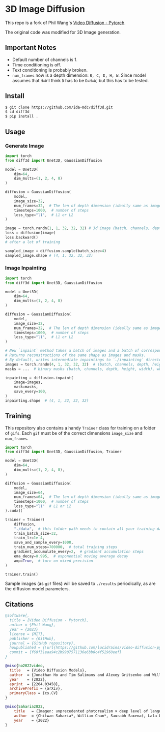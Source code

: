 # 3D Image Diffusion

This repo is a fork of Phil Wang's [Video Diffusion - Pytorch](https://github.com/lucidrains/video-diffusion-pytorch).

The original code was modified for 3D Image generation.

## Important Notes

- Default number of channels is 1.
- Time conditioning is off.
- Text conditioning is probably broken.
- `num_frames` now is a depth dimension: `B, C, D, H, W`. Since model assumes that `H=W` I think `D` has to be `D=H=W`, 
but this has to be tested.

## Install

```bash
$ git clone https://github.com/ida-mdc/diff3d.git
$ cd diff3d
$ pip install .
```

## Usage

### Generate Image

```python
import torch
from diff3d import Unet3D, GaussianDiffusion

model = Unet3D(
    dim=64,
    dim_mults=(1, 2, 4, 8)
)

diffusion = GaussianDiffusion(
    model,
    image_size=32,
    num_frames=32,  # The len of depth dimension (ideally same as image_size)
    timesteps=1000,  # number of steps
    loss_type="l1",  # L1 or L2
)

image = torch.randn(1, 1, 32, 32, 32) # 3d image (batch, channels, depth, height, width) - normalized from -1 to +1
loss = diffusion(image)
loss.backward()
# after a lot of training

sampled_image = diffusion.sample(batch_size=4)
sampled_image.shape # (4, 1, 32, 32, 32)
```

### Image Inpainting

```python
import torch
from diff3d import Unet3D, GaussianDiffusion

model = Unet3D(
    dim=64,
    dim_mults=(1, 2, 4, 8)
)

diffusion = GaussianDiffusion(
    model,
    image_size=32,
    num_frames=32,  # The len of depth dimension (ideally same as image_size)
    timesteps=1000,  # number of steps
    loss_type="l1",  # L1 or L2
)

# New `inpaint` method takes a batch of images and a batch of corresponding masks.
# Returns reconstructions of the same shape as images and masks. 
# By default, writes intermediate inpaintings to `./inpainting` directory every 100 timesteps. Set None or False to disable.
images = torch.randn(4, 1, 32, 32, 32)  # (batch, channels, depth, height, width), normalized from 0 to 1 (e.g. after pil_to_tensor transform).
masks = ...  # binary masks (batch, channels, depth, height, width), where 1 - indicates inpainting regions.

inpainting = diffusion.inpaint(
    image=images,
    mask=masks,
    save_every=100,
)
inpainting.shape  # (4, 1, 32, 32, 32)
```

## Training

This repository also contains a handy `Trainer` class for training on a folder of `gifs`. Each `gif` must be of the correct dimensions `image_size` and `num_frames`.

```python
import torch
from diff3d import Unet3D, GaussianDiffusion, Trainer

model = Unet3D(
    dim=64,
    dim_mults=(1, 2, 4, 8),
)

diffusion = GaussianDiffusion(
    model,
    image_size=64,
    num_frames=64,  # The len of depth dimension (ideally same as image_size)
    timesteps=1000,  # number of steps
    loss_type="l1"  # L1 or L2
).cuda()

trainer = Trainer(
    diffusion,
    "./data",  # this folder path needs to contain all your training data, as .gif files, of correct image size
    train_batch_size=32,
    train_lr=1e-4,
    save_and_sample_every=1000,
    train_num_steps=700000,  # total training steps
    gradient_accumulate_every=2,  # gradient accumulation steps
    ema_decay=0.995,  # exponential moving average decay
    amp=True,  # turn on mixed precision
)

trainer.train()
```

Sample images (as `gif` files) will be saved to `./results` periodically, as are the diffusion model parameters.

## Citations

```bibtex
@software{,
  title = {Video Diffusion - Pytorch},
  author = {Phil Wang},
  year = {2023}
  license = {MIT},
  publisher = {GitHub},
  journal = {GitHub repository},
  howpublished = {\url{https://github.com/lucidrains/video-diffusion-pytorch}},
  commit = {f68f31eaa94c2b9987571136e6bb8c4f52960eef}
}
```

```bibtex
@misc{ho2022video,
  title   = {Video Diffusion Models}, 
  author  = {Jonathan Ho and Tim Salimans and Alexey Gritsenko and William Chan and Mohammad Norouzi and David J. Fleet},
  year    = {2022},
  eprint  = {2204.03458},
  archivePrefix = {arXiv},
  primaryClass = {cs.CV}
}
```

```bibtex
@misc{Saharia2022,
    title   = {Imagen: unprecedented photorealism × deep level of language understanding},
    author  = {Chitwan Saharia*, William Chan*, Saurabh Saxena†, Lala Li†, Jay Whang†, Emily Denton, Seyed Kamyar Seyed Ghasemipour, Burcu Karagol Ayan, S. Sara Mahdavi, Rapha Gontijo Lopes, Tim Salimans, Jonathan Ho†, David Fleet†, Mohammad Norouzi*},
    year    = {2022}
}
```
